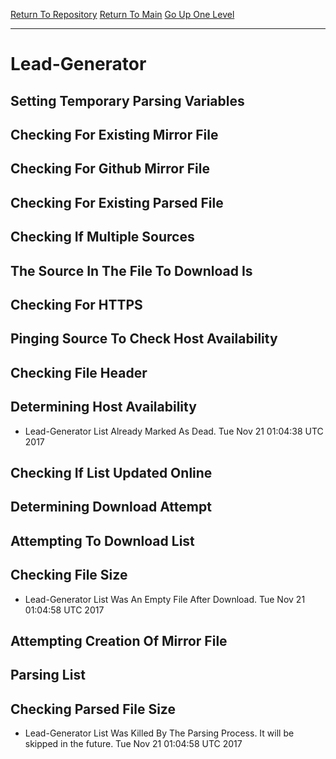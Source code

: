 [Return To Repository](https://github.com/deathbybandaid/piholeparser/)
[Return To Main](https://github.com/deathbybandaid/piholeparser/blob/master/RecentRunLogs/Mainlog.md)
[Go Up One Level](https://github.com/deathbybandaid/piholeparser/blob/master/RecentRunLogs/TopLevelScripts/30-Processing-Blacklists.md)
____________________________________
# Lead-Generator
## Setting Temporary Parsing Variables
## Checking For Existing Mirror File
## Checking For Github Mirror File
## Checking For Existing Parsed File
## Checking If Multiple Sources
## The Source In The File To Download Is
## Checking For HTTPS
## Pinging Source To Check Host Availability
## Checking File Header
## Determining Host Availability
* Lead-Generator List Already Marked As Dead. Tue Nov 21 01:04:38 UTC 2017
## Checking If List Updated Online
## Determining Download Attempt
## Attempting To Download List
## Checking File Size
* Lead-Generator List Was An Empty File After Download. Tue Nov 21 01:04:58 UTC 2017
## Attempting Creation Of Mirror File
## Parsing List
## Checking Parsed File Size
* Lead-Generator List Was Killed By The Parsing Process. It will be skipped in the future. Tue Nov 21 01:04:58 UTC 2017
